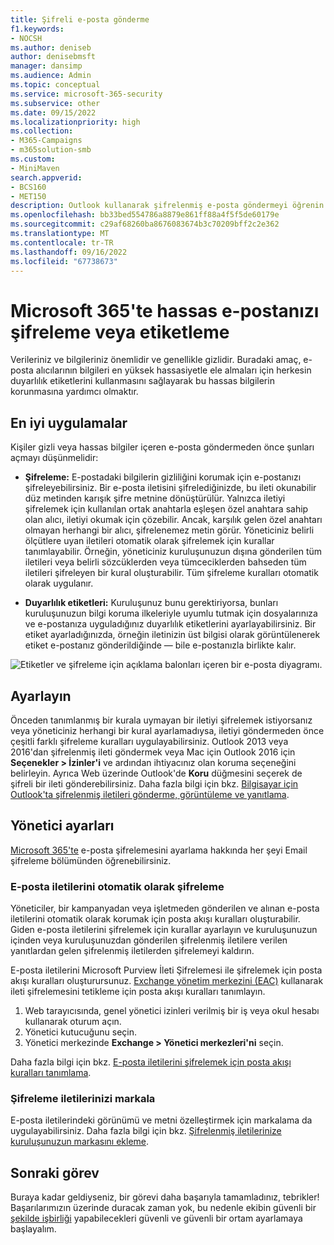 ```yaml
---
title: Şifreli e-posta gönderme
f1.keywords:
- NOCSH
ms.author: deniseb
author: denisebmsft
manager: dansimp
ms.audience: Admin
ms.topic: conceptual
ms.service: microsoft-365-security
ms.subservice: other
ms.date: 09/15/2022
ms.localizationpriority: high
ms.collection:
- M365-Campaigns
- m365solution-smb
ms.custom:
- MiniMaven
search.appverid:
- BCS160
- MET150
description: Outlook kullanarak şifrelenmiş e-posta göndermeyi öğrenin.
ms.openlocfilehash: bb33bed554786a8879e861ff88a4f5f5de60179e
ms.sourcegitcommit: c29af68260ba8676083674b3c70209bff2c2e362
ms.translationtype: MT
ms.contentlocale: tr-TR
ms.lasthandoff: 09/16/2022
ms.locfileid: "67738673"
---
```

# <a name="encrypt-or-label-your-sensitive-email-in-microsoft-365"></a>Microsoft 365'te hassas e-postanızı şifreleme veya etiketleme

Verileriniz ve bilgileriniz önemlidir ve genellikle gizlidir. Buradaki amaç, e-posta alıcılarının bilgileri en yüksek hassasiyetle ele almaları için herkesin duyarlılık etiketlerini kullanmasını sağlayarak bu hassas bilgilerin korunmasına yardımcı olmaktır.

## <a name="best-practices"></a>En iyi uygulamalar

Kişiler gizli veya hassas bilgiler içeren e-posta göndermeden önce şunları açmayı düşünmelidir:

- **Şifreleme:** E-postadaki bilgilerin gizliliğini korumak için e-postanızı şifreleyebilirsiniz. Bir e-posta iletisini şifrelediğinizde, bu ileti okunabilir düz metinden karışık şifre metnine dönüştürülür. Yalnızca iletiyi şifrelemek için kullanılan ortak anahtarla eşleşen özel anahtara sahip olan alıcı, iletiyi okumak için çözebilir. Ancak, karşılık gelen özel anahtarı olmayan herhangi bir alıcı, şifrelenemez metin görür. Yöneticiniz belirli ölçütlere uyan iletileri otomatik olarak şifrelemek için kurallar tanımlayabilir. Örneğin, yöneticiniz kuruluşunuzun dışına gönderilen tüm iletileri veya belirli sözcüklerden veya tümceciklerden bahseden tüm iletileri şifreleyen bir kural oluşturabilir. Tüm şifreleme kuralları otomatik olarak uygulanır.

- **Duyarlılık etiketleri:** Kuruluşunuz bunu gerektiriyorsa, bunları kuruluşunuzun bilgi koruma ilkeleriyle uyumlu tutmak için dosyalarınıza ve e-postanıza uyguladığınız duyarlılık etiketlerini ayarlayabilirsiniz. Bir etiket ayarladığınızda, örneğin iletinizin üst bilgisi olarak görüntülenerek etiket e-postanız gönderildiğinde &mdash; bile e-postanızla birlikte kalır.

![Etiketler ve şifreleme için açıklama balonları içeren bir e-posta diyagramı.](../media/m365-campaign-email-encrypt.png)

## <a name="set-it-up"></a>Ayarlayın

Önceden tanımlanmış bir kurala uymayan bir iletiyi şifrelemek istiyorsanız veya yöneticiniz herhangi bir kural ayarlamadıysa, iletiyi göndermeden önce çeşitli farklı şifreleme kuralları uygulayabilirsiniz. Outlook 2013 veya 2016'dan şifrelenmiş ileti göndermek veya Mac için Outlook 2016 için **Seçenekler > İzinler'i** ve ardından ihtiyacınız olan koruma seçeneğini belirleyin. Ayrıca Web üzerinde Outlook'de **Koru** düğmesini seçerek de şifreli bir ileti gönderebilirsiniz. Daha fazla bilgi için bkz. [Bilgisayar için Outlook'ta şifrelenmiş iletileri gönderme, görüntüleme ve yanıtlama](https://support.microsoft.com/en-us/office/send-view-and-reply-to-encrypted-messages-in-outlook-for-pc-eaa43495-9bbb-4fca-922a-df90dee51980).

## <a name="admin-settings"></a>Yönetici ayarları

[Microsoft 365'te](../compliance/email-encryption.md) e-posta şifrelemesini ayarlama hakkında her şeyi Email şifreleme bölümünden öğrenebilirsiniz.

### <a name="automatically-encrypt-email-messages"></a>E-posta iletilerini otomatik olarak şifreleme

Yöneticiler, bir kampanyadan veya işletmeden gönderilen ve alınan e-posta iletilerini otomatik olarak korumak için posta akışı kuralları oluşturabilir. Giden e-posta iletilerini şifrelemek için kurallar ayarlayın ve kuruluşunuzun içinden veya kuruluşunuzdan gönderilen şifrelenmiş iletilere verilen yanıtlardan gelen şifrelenmiş iletilerden şifrelemeyi kaldırın.

E-posta iletilerini Microsoft Purview İleti Şifrelemesi ile şifrelemek için posta akışı kuralları oluşturursunuz. <a href="https://go.microsoft.com/fwlink/p/?linkid=2059104" target="_blank">Exchange yönetim merkezini (EAC)</a> kullanarak ileti şifrelemesini tetikleme için posta akışı kuralları tanımlayın.

1. Web tarayıcısında, genel yönetici izinleri verilmiş bir iş veya okul hesabı kullanarak oturum açın.
2. Yönetici kutucuğunu seçin.
3. Yönetici merkezinde **Exchange > Yönetici merkezleri'ni** seçin.

Daha fazla bilgi için bkz. [E-posta iletilerini şifrelemek için posta akışı kuralları tanımlama](../compliance/define-mail-flow-rules-to-encrypt-email.md).

### <a name="brand-your-encryption-messages"></a>Şifreleme iletilerinizi markala

E-posta iletilerindeki görünümü ve metni özelleştirmek için markalama da uygulayabilirsiniz. Daha fazla bilgi için bkz. [Şifrelenmiş iletilerinize kuruluşunuzun markasını ekleme](../compliance/email-encryption.md).

## <a name="next-mission"></a>Sonraki görev

Buraya kadar geldiyseniz, bir görevi daha başarıyla tamamladınız, tebrikler! Başarılarımızın üzerinde duracak zaman yok, bu nedenle ekibin güvenli bir [şekilde işbirliği](m365bp-collaborate-share-securely.md) yapabilecekleri güvenli ve güvenli bir ortam ayarlamaya başlayalım.